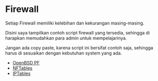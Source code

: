 # Firewall


Setiap Firewall memiliki kelebihan dan kekurangan masing-masing.

Disini saya tampilkan contoh script firewall yang tersedia, sehingga di harapkan memudahkan para admin untuk mempelajarinya.


Jangan ada copy paste, karena script ini bersifat contoh saja, sehingga harus di sesuaikan dengan kebutuhan system yang ada.

- [OpenBSD PF](https://github.com/muntaza/Firewall/tree/master/pf)
- [NFTables](https://github.com/muntaza/Firewall/tree/master/nftables)
- [IPTables](https://github.com/muntaza/Firewall/tree/master/iptables)

